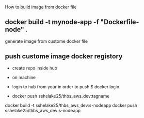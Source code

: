 How to build image from docker file

docker build -t mynode-app -f "Dockerfile-node" .
------------------------------------------------
generate image from custome docker file


push custome image docker registory 
------------------------------------------------
- create repo inside hub
- on machine 
- login to hub from your in order to push
 $ docker login

- docker push sshelake25/thbs_aws_dev:tagname

docker build -t sshelake25/thbs_aws_dev:s-nodeapp
docker push sshelake25/thbs_aws_dev:s-nodeapp